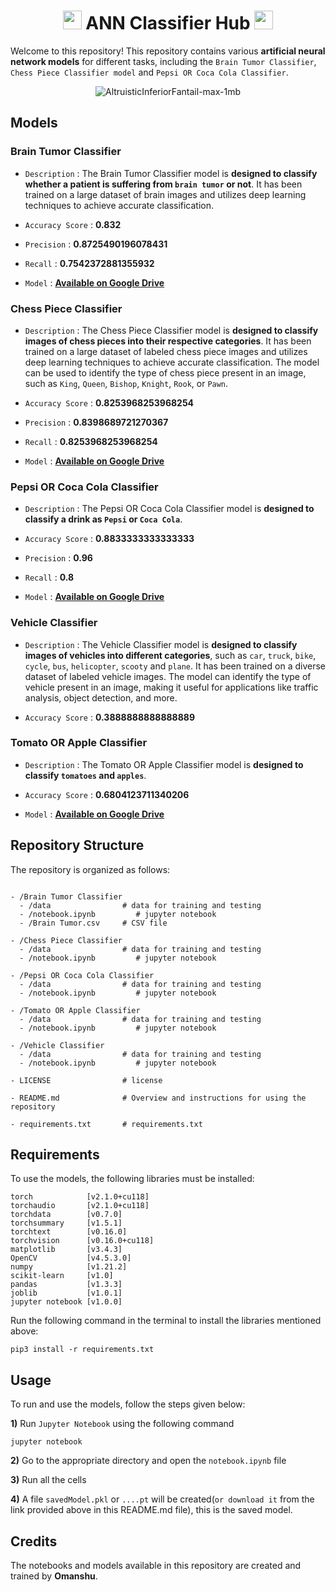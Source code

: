 <div align = "center">
  <h1>
    <img src = "https://github.com/Omanshu209/ANN_ClassifierHub/assets/114089324/aa692968-2503-4b77-9647-df239588401d" width = "30px" />
    ANN Classifier Hub
    <img src = "https://github.com/Omanshu209/ANN_ClassifierHub/assets/114089324/aa692968-2503-4b77-9647-df239588401d" width = "30px" />
  </h1>
</div>

Welcome to this repository! This repository contains various **artificial neural network models** for different tasks, including the `Brain Tumor Classifier`, `Chess Piece Classifier model` and `Pepsi OR Coca Cola Classifier`.

<div align = "center">
  
  ![AltruisticInferiorFantail-max-1mb](https://github.com/Omanshu209/ANN_ClassifierHub/assets/114089324/98ebdcb0-12f6-4c09-b5d3-100dd9a24a20)
</div>

## Models

### Brain Tumor Classifier

- `Description` : The Brain Tumor Classifier model is **designed to classify whether a patient is suffering from `brain tumor` or not**. It has been trained on a large dataset of brain images and utilizes deep learning techniques to achieve accurate classification.

- `Accuracy Score` : **0.832**

- `Precision` : **0.8725490196078431**

- `Recall` : **0.7542372881355932**

- `Model` : [**Available on Google Drive**](https://drive.google.com/file/d/11a29WPOhG8jvzIhn3RZ8vqys0PURo7OB/view?usp=drivesdk)


### Chess Piece Classifier

- `Description` : The Chess Piece Classifier model is **designed to classify images of chess pieces into their respective categories**. It has been trained on a large dataset of labeled chess piece images and utilizes deep learning techniques to achieve accurate classification. The model can be used to identify the type of chess piece present in an image, such as `King`, `Queen`, `Bishop`, `Knight`, `Rook`, or `Pawn`.

- `Accuracy Score` : **0.8253968253968254**

- `Precision` : **0.8398689721270367**

- `Recall` : **0.8253968253968254**

- `Model` : [**Available on Google Drive**](https://drive.google.com/file/d/11xXDLyP71muAhgM3hyYnnBCOjyNDskf-/view?usp=drivesdk)


### Pepsi OR Coca Cola Classifier

- `Description` : The Pepsi OR Coca Cola Classifier model is **designed to classify a drink as `Pepsi` or `Coca Cola`**.

- `Accuracy Score` : **0.8833333333333333**

- `Precision` : **0.96**

- `Recall` : **0.8**

- `Model` : [**Available on Google Drive**](https://drive.google.com/file/d/123kZCDZvAtYs3TXL-1SYpCAf2YQ4Nvho/view?usp=drivesdk)


### Vehicle Classifier

- `Description` : The Vehicle Classifier model is **designed to classify images of vehicles into different categories**, such as `car`, `truck`, `bike`, `cycle`, `bus`, `helicopter`, `scooty` and `plane`. It has been trained on a diverse dataset of labeled vehicle images. The model can identify the type of vehicle present in an image, making it useful for applications like traffic analysis, object detection, and more.

- `Accuracy Score` : **0.3888888888888889**


### Tomato OR Apple Classifier

- `Description` : The Tomato OR Apple Classifier model is **designed to classify `tomatoes` and `apples`**.

- `Accuracy Score` : **0.6804123711340206**

- `Model` : [**Available on Google Drive**](https://drive.google.com/file/d/11yrMqLH9EhPUPzjgPXWj62kmrDSvu1bX/view?usp=drivesdk)


## Repository Structure
The repository is organized as follows:

```

- /Brain Tumor Classifier
  - /data                # data for training and testing
  - /notebook.ipynb         # jupyter notebook
  - /Brain Tumor.csv     # CSV file

- /Chess Piece Classifier
  - /data                # data for training and testing
  - /notebook.ipynb         # jupyter notebook

- /Pepsi OR Coca Cola Classifier
  - /data                # data for training and testing
  - /notebook.ipynb         # jupyter notebook

- /Tomato OR Apple Classifier
  - /data                # data for training and testing
  - /notebook.ipynb         # jupyter notebook

- /Vehicle Classifier
  - /data                # data for training and testing
  - /notebook.ipynb         # jupyter notebook

- LICENSE                # license

- README.md              # Overview and instructions for using the repository

- requirements.txt       # requirements.txt
```

## Requirements
To use the models, the following libraries must be installed:

```
torch            [v2.1.0+cu118]
torchaudio       [v2.1.0+cu118]
torchdata        [v0.7.0]
torchsummary     [v1.5.1]
torchtext        [v0.16.0]
torchvision      [v0.16.0+cu118]
matplotlib       [v3.4.3]
OpenCV           [v4.5.3.0]
numpy            [v1.21.2]
scikit-learn     [v1.0]
pandas           [v1.3.3]
joblib           [v1.0.1]
jupyter notebook [v1.0.0]
```
Run the following command in the terminal to install the libraries mentioned above:
```
pip3 install -r requirements.txt
```

## Usage
To run and use the models, follow the steps given below:

**1)** Run `Jupyter Notebook` using the following command

```
jupyter notebook
```

**2)** Go to the appropriate directory and open the `notebook.ipynb` file

**3)** Run all the cells

**4)** A file `savedModel.pkl` or `....pt` will be created(`or download it` from the link provided above in this README.md file), this is the saved model.

## Credits
The notebooks and models available in this repository are created and trained by **Omanshu**.
